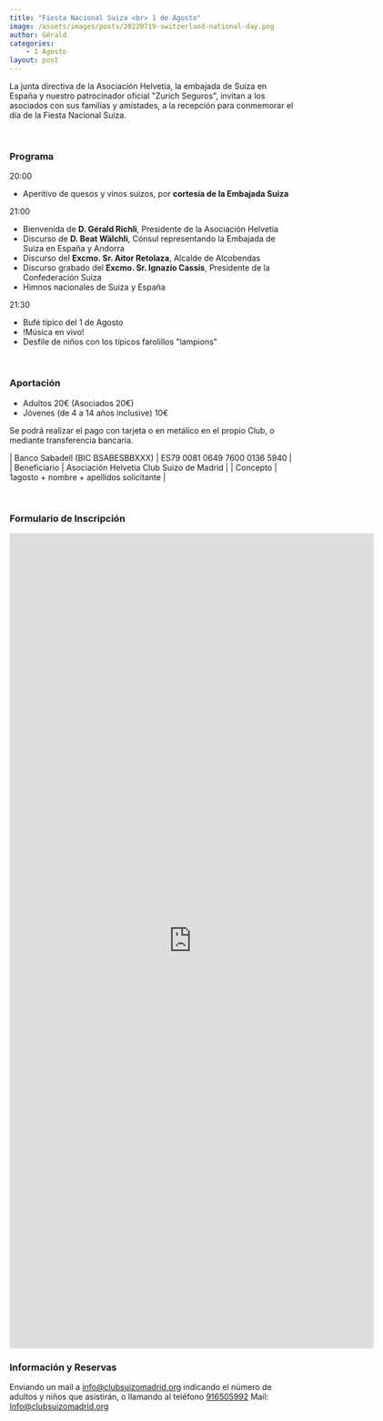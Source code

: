 ```yaml
---
title: "Fiesta Nacional Suiza <br> 1 de Agosto"
image: /assets/images/posts/20220719-switzerland-national-day.png
author: Gérald
categories:
    - 1 Agosto
layout: post
---
```

  
    
La junta directiva de la Asociación Helvetia, la embajada de Suiza en España y nuestro patrocinador oficial "Zurich Seguros", invitan a los asociados con sus familias y amistades, a la recepción para conmemorar el día de la Fiesta Nacional Suiza.
  
     
<br>                

### Programa
                
20:00
* Aperitivo de quesos y vinos suizos, por **cortesía de la Embajada Suiza**<br>  

21:00
* Bienvenida de **D. Gérald Richli**, Presidente de la Asociación Helvetia
* Discurso de **D. Beat Wälchli**, Cónsul representando la Embajada de Suiza en España y Andorra
* Discurso del **Excmo. Sr. Aitor Retolaza**, Alcalde de Alcobendas
* Discurso grabado del **Excmo. Sr. Ignazio Cassis**, Presidente de la Confederación Suiza
* Himnos nacionales de Suiza y España  
  
21:30
* Bufé típico del 1 de Agosto
* !Música en vivo!
* Desfile de niños con los típicos farolillos "lampions"

<br>

### Aportación  
  
* Adultos 20€ (Asociados 20€)
* Jóvenes (de 4 a 14 años inclusive) 10€

Se podrá realizar el pago con tarjeta o en metálico en el propio Club, o mediante transferencia bancaria.

     
   | Banco Sabadell (BIC BSABESBBXXX) | ES79 0081 0649 7600 0136 5940 |
   | Beneficiario | Asociación Helvetia Club Suizo de Madrid |
   | Concepto | 1agosto + nombre + apellidos solicitante |


<br>
  
### Formulario de Inscripción  
  
  
<iframe src="https://docs.google.com/forms/d/e/1FAIpQLSdjExIqDO1vEDPzqcJIekzNSeDAnNTU88mgEnlMAbinNR4Syg/viewform?embedded=true" width="640" height="1432" frameborder="0" marginheight="0" marginwidth="0">Cargando…</iframe>  
  
  
### Información y Reservas  

Enviando un mail a [info@clubsuizomadrid.org](mailto:info@clubsuizomadrid.org) indicando el número de adultos y niños que asistirán, o llamando al teléfono [916505992](tlf:916505992)
Mail:  Info@clubsuizomadrid.org
